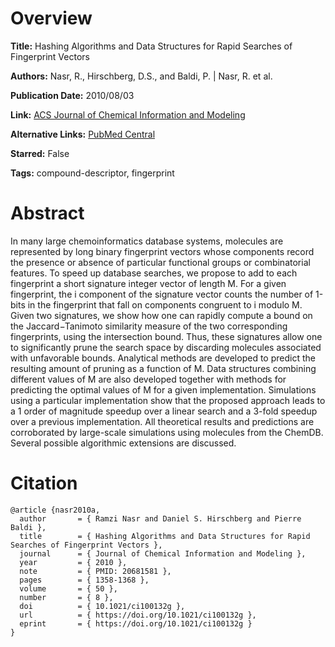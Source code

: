 # Overview
**Title:**
Hashing Algorithms and Data Structures for Rapid Searches of Fingerprint Vectors

**Authors:**
Nasr, R., Hirschberg, D.S., and Baldi, P. |
Nasr, R. et al.

**Publication Date:**
2010/08/03

**Link:**
[ACS Journal of Chemical Information and Modeling](https://pubs.acs.org/doi/10.1021/ci100132g)

**Alternative Links:**
[PubMed Central](https://pmc.ncbi.nlm.nih.gov/articles/PMC2926297)

**Starred:**
False

**Tags:**
compound-descriptor, fingerprint


# Abstract
In many large chemoinformatics database systems, molecules are represented by long binary fingerprint vectors whose components record the presence or absence of particular functional groups or combinatorial features.
To speed up database searches, we propose to add to each fingerprint a short signature integer vector of length M.
For a given fingerprint, the i component of the signature vector counts the number of 1-bits in the fingerprint that fall on components congruent to i modulo M.
Given two signatures, we show how one can rapidly compute a bound on the Jaccard−Tanimoto similarity measure of the two corresponding fingerprints, using the intersection bound.
Thus, these signatures allow one to significantly prune the search space by discarding molecules associated with unfavorable bounds.
Analytical methods are developed to predict the resulting amount of pruning as a function of M.
Data structures combining different values of M are also developed together with methods for predicting the optimal values of M for a given implementation.
Simulations using a particular implementation show that the proposed approach leads to a 1 order of magnitude speedup over a linear search and a 3-fold speedup over a previous implementation.
All theoretical results and predictions are corroborated by large-scale simulations using molecules from the ChemDB.
Several possible algorithmic extensions are discussed.


# Citation
```
@article {nasr2010a,
  author       = { Ramzi Nasr and Daniel S. Hirschberg and Pierre Baldi },
  title        = { Hashing Algorithms and Data Structures for Rapid Searches of Fingerprint Vectors },
  journal      = { Journal of Chemical Information and Modeling },
  year         = { 2010 },
  note         = { PMID: 20681581 },
  pages        = { 1358-1368 },
  volume       = { 50 },
  number       = { 8 },
  doi          = { 10.1021/ci100132g },
  url          = { https://doi.org/10.1021/ci100132g },
  eprint       = { https://doi.org/10.1021/ci100132g }
}
```

